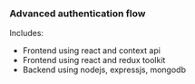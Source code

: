 ### Advanced authentication flow

Includes:

- Frontend using react and context api
- Frontend using react and redux toolkit
- Backend using nodejs, expressjs, mongodb
